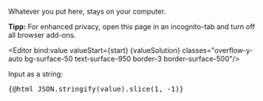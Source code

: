 <script>
	import Editor from '$lib/components/Editor.svelte';
	const start = '\n\n\n\n';
	const valueSolution = 'lol';
	let value = $state('');
</script>

Whatever you put here, stays on your computer.

**Tipp:** For enhanced privacy, open this page in an incognito-tab and turn off all browser add-ons.

<Editor bind:value valueStart={start} {valueSolution} classes="overflow-y-auto bg-surface-50 text-surface-950 border-3 border-surface-500"/>

<!-- Display value with all whitespaces and \n -->
<div class="mt-200 text-xs">
	<p class="font-bold">Input as a string:</p>
	<pre class="">{@html JSON.stringify(value).slice(1, -1)}</pre>
</div>
